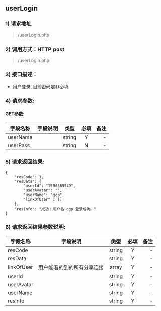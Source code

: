 

## userLogin

### 1) 请求地址

> /userLogin.php

### 2) 调用方式：HTTP post

> /userLogin.php

### 3) 接口描述：

* 用户登录, 目前密码是非必填

### 4) 请求参数:

#### GET参数:
|字段名称       |字段说明         |类型            |必填            |备注     |
| -------------|:--------------:|:--------------:|:--------------:| ------:|
|userName||string|Y|-|
|userPass||string|N|-|



### 5) 请求返回结果:

```
{
    "resCode": 1,
    "resData": {
        "userId": "1536565549",
        "userAvatar": "",
        "userName": "qgp",
        "linkOfUser" : []
    },
    "resInfo": "成功：用户名 qgp 登录成功。"
}
```


### 6) 请求返回结果参数说明:
|字段名称       |字段说明         |类型            |必填            |备注     |
| -------------|:--------------:|:--------------:|:--------------:| ------:|
|resCode||string|Y|-|
|resData||string|Y|-|
|linkOfUser|用户能看的到的所有分享连接|array|Y|-|
|userId||string|Y|-|
|userAvatar||string|Y|-|
|userName||string|Y|-|
|resInfo||string|Y|-|

